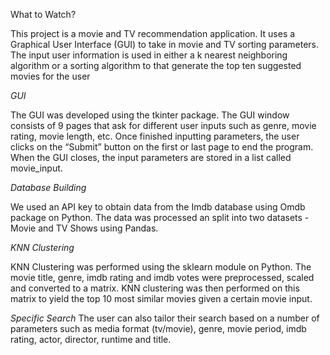 What to Watch?

This project is a movie and TV recommendation application. It uses a Graphical User Interface (GUI) to take in movie and TV sorting parameters. The input user information is used in either a k nearest neighboring algorithm or a sorting algorithm to that generate the top ten suggested movies for the user

_GUI_

The GUI was developed using the tkinter package. The GUI window consists of 9 pages that ask for different user inputs such as genre, movie rating, movie length, etc. Once finished inputting parameters, the user clicks on the “Submit” button on the first or last page to end the program. When the GUI closes, the input parameters are stored in a list called movie_input.

_Database Building_

We used an API key to obtain data from the Imdb database using Omdb package on Python. The data was processed an split into two datasets - Movie and TV Shows using Pandas. 

_KNN Clustering_

KNN Clustering was performed using the sklearn module on Python. The movie title, genre, imdb rating and imdb votes were preprocessed, scaled and converted to a matrix. KNN clustering was then performed on this matrix to yield the top 10 most similar movies given a certain movie input.

_Specific Search_
The user can also tailor their search based on a number of parameters such as media format (tv/movie), genre, movie period, imdb rating, actor, director, runtime and title.


